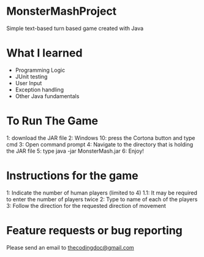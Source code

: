 # MonsterMashProject
Simple text-based turn based game created with Java

# What I learned
- Programming Logic
- JUnit testing
- User Input
- Exception handling
- Other Java fundamentals

# To Run The Game
1: download the JAR file
2: Windows 10: press the Cortona button and type cmd
3: Open command prompt
4: Navigate to the directory that is holding the JAR file
5: type java -jar MonsterMash.jar
6: Enjoy!

# Instructions for the game
1: Indicate the number of human players (limited to 4)
  1.1: It may be required to enter the number of players twice
2: Type to name of each of the players
3: Follow the direction for the requested direction of movement

# Feature requests or bug reporting
Please send an email to thecodingdoc@gmail.com
